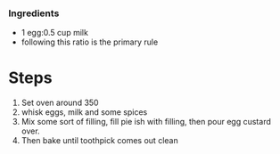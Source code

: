 ### Ingredients
- 1 egg:0.5 cup milk
- following this ratio is the primary rule

# Steps
1. Set oven around 350
2. whisk eggs, milk and some spices
3. Mix some sort of filling, fill pie ish with filling, then pour egg custard over. 
4. Then bake until toothpick comes out clean